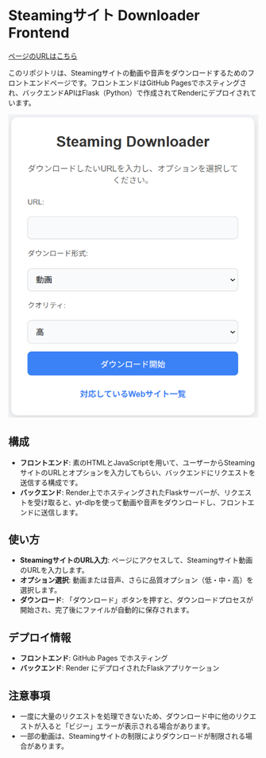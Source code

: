# Steamingサイト Downloader Frontend
[ページのURLはこちら](https://kinn00kinn.github.io/yt-dlp-server.github.io/)

このリポジトリは、Steamingサイトの動画や音声をダウンロードするためのフロントエンドページです。フロントエンドはGitHub Pagesでホスティングされ、バックエンドAPIはFlask（Python）で作成されてRenderにデプロイされています。

![画面](example.png)

## 構成
- **フロントエンド**: 素のHTMLとJavaScriptを用いて、ユーザーからSteamingサイトのURLとオプションを入力してもらい、バックエンドにリクエストを送信する構成です。
- **バックエンド**: Render上でホスティングされたFlaskサーバーが、リクエストを受け取ると、yt-dlpを使って動画や音声をダウンロードし、フロントエンドに送信します。

## 使い方
- **SteamingサイトのURL入力**: ページにアクセスして、Steamingサイト動画のURLを入力します。
- **オプション選択**: 動画または音声、さらに品質オプション（低・中・高）を選択します。
- **ダウンロード**: 「ダウンロード」ボタンを押すと、ダウンロードプロセスが開始され、完了後にファイルが自動的に保存されます。

## デプロイ情報
- **フロントエンド**: GitHub Pages でホスティング
- **バックエンド**: Render にデプロイされたFlaskアプリケーション

## 注意事項
- 一度に大量のリクエストを処理できないため、ダウンロード中に他のリクエストが入ると「ビジー」エラーが表示される場合があります。
- 一部の動画は、Steamingサイトの制限によりダウンロードが制限される場合があります。